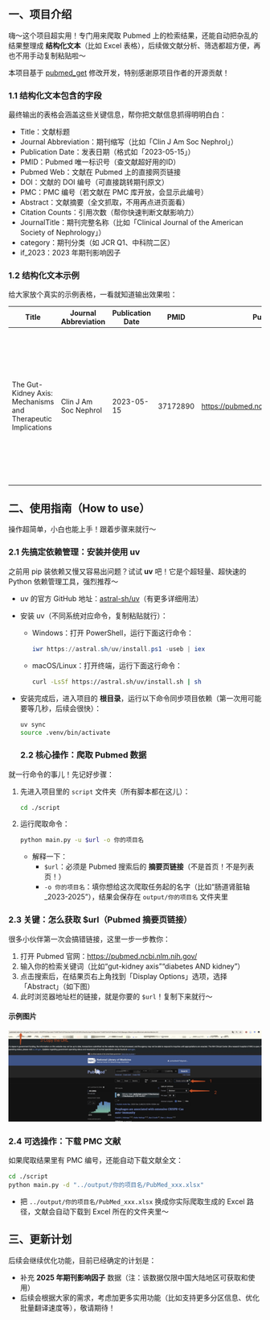 ## 一、项目介绍
嗨～这个项目超实用！专门用来爬取 Pubmed 上的检索结果，还能自动把杂乱的结果整理成 **结构化文本**（比如 Excel 表格），后续做文献分析、筛选都超方便，再也不用手动复制粘贴啦～

本项目基于 [pubmed_get](https://github.com/PiaoyangGuohai1/pubmed_get) 修改开发，特别感谢原项目作者的开源贡献！


### 1.1 结构化文本包含的字段
最终输出的表格会涵盖这些关键信息，帮你把文献信息抓得明明白白：
- Title：文献标题
- Journal Abbreviation：期刊缩写（比如「Clin J Am Soc Nephrol」）
- Publication Date：发表日期（格式如「2023-05-15」）
- PMID：Pubmed 唯一标识号（查文献超好用的ID）
- Pubmed Web：文献在 Pubmed 上的直接网页链接
- DOI：文献的 DOI 编号（可直接跳转期刊原文）
- PMC：PMC 编号（若文献在 PMC 库开放，会显示此编号）
- Abstract：文献摘要（全文抓取，不用再点进页面看）
- Citation Counts：引用次数（帮你快速判断文献影响力）
- JournalTitle：期刊完整名称（比如「Clinical Journal of the American Society of Nephrology」）
- category：期刊分类（如 JCR Q1、中科院二区）
- if_2023：2023 年期刊影响因子


### 1.2 结构化文本示例
给大家放个真实的示例表格，一看就知道输出效果啦：

| Title | Journal Abbreviation | Publication Date | PMID | Pubmed Web | DOI | PMC | Abstract | Citation Counts | JournalTitle | category | if_2023 |
|-------|----------------------|------------------|------|------------|-----|-----|----------|----------------|--------------|----------|---------|
| The Gut-Kidney Axis: Mechanisms and Therapeutic Implications | Clin J Am Soc Nephrol | 2023-05-15 | 37172890 | https://pubmed.ncbi.nlm.nih.gov/37172890/ | 10.2215/CJN.08450822 | PMC10183456 | The gut-kidney axis refers to the bidirectional communication between the gastrointestinal tract and the kidneys. Dysregulation of this axis is closely associated with chronic kidney disease (CKD) and gut microbiota dysbiosis... | 42 | Clinical Journal of the American Society of Nephrology | JCR Q1 | 11.0 |


## 二、使用指南（How to use）
操作超简单，小白也能上手！跟着步骤来就行～


### 2.1 先搞定依赖管理：安装并使用 uv
之前用 pip 装依赖又慢又容易出问题？试试 **uv** 吧！它是个超轻量、超快速的 Python 依赖管理工具，强烈推荐～

- uv 的官方 GitHub 地址：[astral-sh/uv](https://github.com/astral-sh/uv)（有更多详细用法）
- 安装 uv（不同系统对应命令，复制粘贴就行）：
  - Windows：打开 PowerShell，运行下面这行命令：
    ```powershell
    iwr https://astral.sh/uv/install.ps1 -useb | iex
    ```
  - macOS/Linux：打开终端，运行下面这行命令：
    ```bash
    curl -LsSf https://astral.sh/uv/install.sh | sh
    ```
- 安装完成后，进入项目的 **根目录**，运行以下命令同步项目依赖（第一次用可能要等几秒，后续会很快）：
  ```bash
  uv sync
  source .venv/bin/activate 
  ```


  ### 2.2 核心操作：爬取 Pubmed 数据
就一行命令的事儿！先记好步骤：

1. 先进入项目里的 `script` 文件夹（所有脚本都在这儿）：
   ```bash
   cd ./script
   ```

2. 运行爬取命令：
   ```bash
   python main.py -u $url -o 你的项目名
   ```

   - 解释一下：
     - `$url`：必须是 Pubmed 搜索后的 **摘要页链接**（不是首页！不是列表页！）
     - `-o 你的项目名`：填你想给这次爬取任务起的名字（比如“肠道肾脏轴_2023-2025”），结果会保存在 `output/你的项目名` 文件夹里


### 2.3 关键：怎么获取 $url（Pubmed 摘要页链接）
很多小伙伴第一次会搞错链接，这里一步一步教你：
1. 打开 Pubmed 官网：https://pubmed.ncbi.nlm.nih.gov/
2. 输入你的检索关键词（比如“gut-kidney axis”“diabetes AND kidney”）
3. 点击搜索后，在结果页右上角找到「Display Options」选项，选择「Abstract」（如下图）
4. 此时浏览器地址栏的链接，就是你要的 `$url`！复制下来就行～
#### 示例图片
![](../images/pubmed-crawler_image.jpg)

### 2.4 可选操作：下载 PMC 文献
如果爬取结果里有 PMC 编号，还能自动下载文献全文：
```bash
cd ./script
python main.py -d "../output/你的项目名/PubMed_xxx.xlsx"
```
- 把 `../output/你的项目名/PubMed_xxx.xlsx` 换成你实际爬取生成的 Excel 路径，文献会自动下载到 Excel 所在的文件夹里～


## 三、更新计划
后续会继续优化功能，目前已经确定的计划是：
- 补充 **2025 年期刊影响因子** 数据（注：该数据仅限中国大陆地区可获取和使用）
- 后续会根据大家的需求，考虑加更多实用功能（比如支持更多分区信息、优化批量翻译速度等），敬请期待！